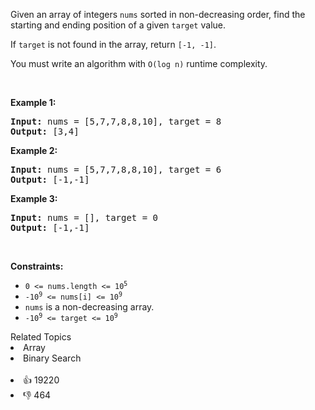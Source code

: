 <p>Given an array of integers <code>nums</code> sorted in non-decreasing order, find the starting and ending position of a given <code>target</code> value.</p>

<p>If <code>target</code> is not found in the array, return <code>[-1, -1]</code>.</p>

<p>You must&nbsp;write an algorithm with&nbsp;<code>O(log n)</code> runtime complexity.</p>

<p>&nbsp;</p> 
<p><strong class="example">Example 1:</strong></p> 
<pre><strong>Input:</strong> nums = [5,7,7,8,8,10], target = 8
<strong>Output:</strong> [3,4]
</pre>
<p><strong class="example">Example 2:</strong></p> 
<pre><strong>Input:</strong> nums = [5,7,7,8,8,10], target = 6
<strong>Output:</strong> [-1,-1]
</pre>
<p><strong class="example">Example 3:</strong></p> 
<pre><strong>Input:</strong> nums = [], target = 0
<strong>Output:</strong> [-1,-1]
</pre> 
<p>&nbsp;</p> 
<p><strong>Constraints:</strong></p>

<ul> 
 <li><code>0 &lt;= nums.length &lt;= 10<sup>5</sup></code></li> 
 <li><code>-10<sup>9</sup>&nbsp;&lt;= nums[i]&nbsp;&lt;= 10<sup>9</sup></code></li> 
 <li><code>nums</code> is a non-decreasing array.</li> 
 <li><code>-10<sup>9</sup>&nbsp;&lt;= target&nbsp;&lt;= 10<sup>9</sup></code></li> 
</ul>

<div><div>Related Topics</div><div><li>Array</li><li>Binary Search</li></div></div><br><div><li>👍 19220</li><li>👎 464</li></div>